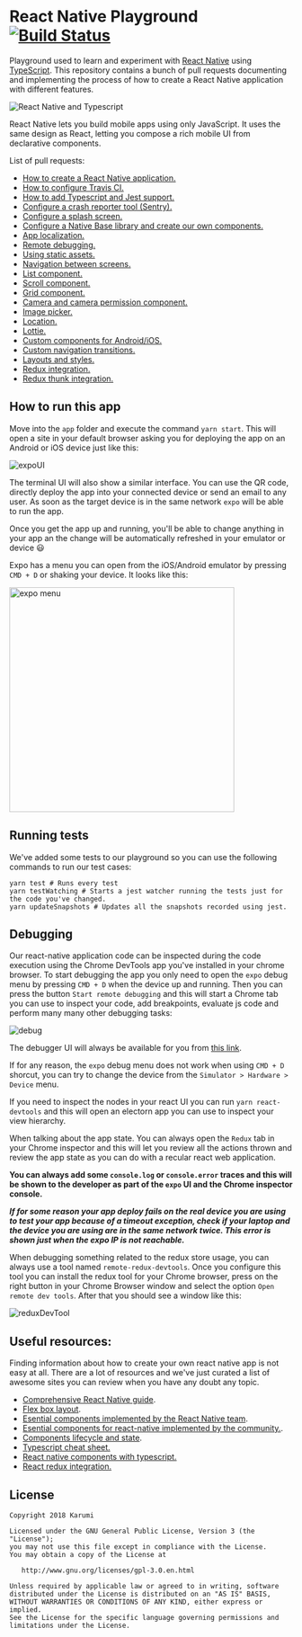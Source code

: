 # React Native Playground [![Build Status](https://travis-ci.com/Karumi/ReactNativePlayground.svg?branch=master)](https://travis-ci.com/Karumi/ReactNativePlayground)

Playground used to learn and experiment with [React Native](https://facebook.github.io/react-native/) using [TypeScript](https://www.typescriptlang.org/). This repository contains a bunch of pull requests documenting and implementing the process of how to create a React Native application with different features.

![React Native and Typescript](./art/reactNativeTypescript.png)

React Native lets you build mobile apps using only JavaScript. It uses the same design as React, letting you compose a rich mobile UI from declarative components.

List of pull requests:

* [How to create a React Native application.](https://github.com/Karumi/ReactNativePlayground/pull/1)
* [How to configure Travis CI.](https://github.com/Karumi/ReactNativePlayground/pull/2)
* [How to add Typescript and Jest support.](https://github.com/Karumi/ReactNativePlayground/pull/3)
* [Configure a crash reporter tool (Sentry).](https://github.com/Karumi/ReactNativePlayground/pull/4)
* [Configure a splash screen.](https://github.com/Karumi/ReactNativePlayground/pull/5)
* [Configure a Native Base library and create our own components.](https://github.com/Karumi/ReactNativePlayground/pull/6)
* [App localization.](https://github.com/Karumi/ReactNativePlayground/pull/7)
* [Remote debugging.](https://github.com/Karumi/ReactNativePlayground/pull/8)
* [Using static assets.](https://github.com/Karumi/ReactNativePlayground/pull/9)
* [Navigation between screens.](https://github.com/Karumi/ReactNativePlayground/pull/10)
* [List component.](https://github.com/Karumi/ReactNativePlayground/pull/11)
* [Scroll component.](https://github.com/Karumi/ReactNativePlayground/pull/12)
* [Grid component.](https://github.com/Karumi/ReactNativePlayground/pull/13)
* [Camera and camera permission component.](https://github.com/Karumi/ReactNativePlayground/pull/14)
* [Image picker.](https://github.com/Karumi/ReactNativePlayground/pull/15)
* [Location.](https://github.com/Karumi/ReactNativePlayground/pull/16)
* [Lottie.](https://github.com/Karumi/ReactNativePlayground/pull/17)
* [Custom components for Android/iOS.](https://github.com/Karumi/ReactNativePlayground/pull/18)
* [Custom navigation transitions.](https://github.com/Karumi/ReactNativePlayground/pull/18)
* [Layouts and styles.](https://github.com/Karumi/ReactNativePlayground/pull/19)
* [Redux integration.](https://github.com/Karumi/ReactNativePlayground/pull/20)
* [Redux thunk integration.](https://github.com/Karumi/ReactNativePlayground/pull/21)

## How to run this app

Move into the ``app`` folder and execute the command ``yarn start``. This will open a site in your default browser asking you for deploying the app on an Android or iOS device just like this:

![expoUI](./art/expoMetroBundler.png)

The terminal UI will also show a similar interface. You can use the QR code, directly deploy the app into your connected device or send an email to any user. As soon as the target device is in the same network ``expo`` will be able to run the app.

Once you get the app up and running, you'll be able to change anything in your app an the change will be automatically refreshed in your emulator or device :smiley:

Expo has a menu you can open from the iOS/Android emulator by pressing ``CMD + D`` or shaking your device. It looks like this:

<img src="./art/expoMenu.png" alt="expo menu" height="400"/>

## Running tests

We've added some tests to our playground so you can use the following commands to run our test cases:

```
yarn test # Runs every test
yarn testWatching # Starts a jest watcher running the tests just for the code you've changed.
yarn updateSnapshots # Updates all the snapshots recorded using jest.
```

## Debugging

Our react-native application code can be inspected during the code execution using the Chrome DevTools app you've installed in your chrome browser. To start debugging the app you only need to open the ``expo`` debug menu by pressing ``CMD + D`` when the device up and running. Then you can press the button ``Start remote debugging`` and this will start a Chrome tab you can use to inspect your code, add breakpoints, evaluate js code and perform many many other debugging tasks:

![debug](./art/debug.png)

The debugger UI will always be available for you from [this link](http://localhost:19001/debugger-ui/).

If for any reason, the ``expo`` debug menu does not work when using ``CMD + D`` shorcut, you can try to change the device from the ``Simulator > Hardware > Device`` menu.

If you need to inspect the nodes in your react UI you can run ``yarn react-devtools`` and this will open an electorn app you can use to inspect your view hierarchy.

When talking about the app state. You can always open the ``Redux`` tab in your Chrome inspector and this will let you review all the actions thrown and review the app state as you can do with a recular react web application.

**You can always add some ``console.log`` or ``console.error`` traces and this will be shown to the developer as part of the ``expo`` UI and the Chrome inspector console.**

***If for some reason your app deploy fails on the real device you are using to test your app because of a timeout exception, check if your laptop and the device you are using are in the same network twice. This error is shown just when the expo IP is not reachable.***

When debugging something related to the redux store usage, you can always use a tool named ``remote-redux-devtools``. Once you configure this tool you can install the redux tool for your Chrome browser, press on the right button in your Chrome Browser window and select the option ``Open remote dev tools``. After that you should see a window like this:

![reduxDevTool](./art/reduxDevTool.gif)

## Useful resources:

Finding information about how to create your own react native app is not easy at all. There are a lot of resources and we've just curated a list of awesome sites you can review when you have any doubt any topic.

* [Comprehensive React Native guide](https://www.reactnative.guide/index.html).
* [Flex box layout](https://medium.com/@drorbiran/the-full-react-native-layout-cheat-sheet-a4147802405c).
* [Esential components implemented by the React Native team](https://facebook.github.io/react-native/docs/activityindicator).
* [Esential components for react-native implemented by the community.](https://nativebase.io/).
* [Components lifecycle and state](https://reactjs.org/docs/state-and-lifecycle.html).
* [Typescript cheat sheet.](https://devhints.io/typescript)
* [React native components with typescript.](https://levelup.gitconnected.com/ultimate-react-component-patterns-with-typescript-2-8-82990c516935)
* [React redux integration.](https://github.com/piotrwitek/react-redux-typescript-guide)

License
-------

    Copyright 2018 Karumi

    Licensed under the GNU General Public License, Version 3 (the "License");
    you may not use this file except in compliance with the License.
    You may obtain a copy of the License at

       http://www.gnu.org/licenses/gpl-3.0.en.html

    Unless required by applicable law or agreed to in writing, software
    distributed under the License is distributed on an "AS IS" BASIS,
    WITHOUT WARRANTIES OR CONDITIONS OF ANY KIND, either express or implied.
    See the License for the specific language governing permissions and
    limitations under the License.
